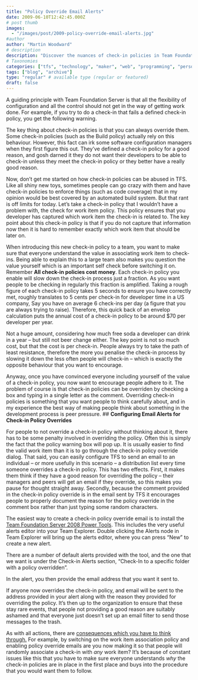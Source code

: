 ```yaml
---
title: "Policy Override Email Alerts"
date: 2009-06-10T12:42:45.000Z
# post thumb
images:
  - "/images/post/2009-policy-override-email-alerts.jpg"
#author
author: "Martin Woodward"
# description
description: "Discover the nuances of check-in policies in Team Foundation Server and their impact on workflow efficiency and developer autonomy."
# Taxonomies
categories: ["tfs", "technology", "maker", "web", "programming", "personal"]
tags: ["blog", "archive"]
type: "regular" # available type (regular or featured)
draft: false
---
```


A guiding principle with Team Foundation Server is that all the flexibility of configuration and all the control should not get in the way of getting work done. For example, if you try to do a check-in that fails a defined check-in policy, you get the following warning.

The key thing about check-in policies is that you can always override them. Some check-in policies (such as the Build policy) actually rely on this behaviour. However, this fact can irk some software configuration managers when they first figure this out. They’ve defined a check-in policy for a good reason, and gosh darned it they do not want their developers to be able to check-in unless they meet the check-in policy or they better have a really good reason.

Now, don’t get me started on how check-in policies can be abused in TFS. Like all shiny new toys, sometimes people can go crazy with them and have check-in policies to enforce things (such as code coverage) that in my opinion would be best covered by an automated build system. But that rant is off limits for today. Let’s take a check-in policy that I wouldn’t have a problem with, the check for work item policy. This policy ensures that you developer has captured which work item the check-in is related to. The key point about this check-in policy is that if you do not capture that information now then it is hard to remember exactly which work item that should be later on.

When introducing this new check-in policy to a team, you want to make sure that everyone understand the value in associating work item to check-ins. Being able to explain this to a large team also makes you question the value yourself which is an important self check before switching it on. Remember **All check-in policies cost money**. Each check-in policy you enable will slow down the check-in process just a fraction. As you want people to be checking in regularly this fraction is amplified. Taking a rough figure of each check-in policy takes 5 seconds to ensure you have correctly met, roughly translates to 5 cents per check-in for developer time in a US company, Say you have on average 6 check-ins per day (a figure that you are always trying to raise). Therefore, this quick back of an envelop calculation puts the annual cost of a check-in policy to be around $70 per developer per year.

Not a huge amount, considering how much free soda a developer can drink in a year – but still not beer change either. The key point is not so much cost, but that the cost is per check-in. People always try to take the path of least resistance, therefore the more you penalise the check-in process by slowing it down the less often people will check-in – which is exactly the opposite behaviour that you want to encourage.

Anyway, once you have convinced everyone including yourself of the value of a check-in policy, you now want to encourage people adhere to it. The problem of course is that check-in policies can be overriden by checking a box and typing in a single letter as the comment. Overriding check-in policies is something that you want people to think carefully about, and in my experience the best way of making people think about something in the development process is peer pressure. ## **Configuring Email Alerts for Check-in Policy Overrides**

For people to not override a check-in policy without thinking about it, there has to be some penalty involved in overriding the policy. Often this is simply the fact that the policy warning box will pop up. It is usually easier to find the valid work item than it is to go through the check-in policy override dialog. That said, you can easily configure TFS to send an email to an individual – or more usefully in this scenario – a distribution list every time someone overrides a check-in policy. This has two effects. First, it makes them think if they have a good reason for overriding the policy – their managers and peers will get an email if they override, so this makes you pause for thought straight away. Secondly, because the comment provided in the check-in policy override is in the email sent by TFS it encourages people to properly document the reason for the policy override in the comment box rather than just typing some random characters.

The easiest way to create a check-in policy override email is to install the [Team Foundation Server 2008 Power Tools](http://msdn.microsoft.com/en-us/teamsystem/bb980963.aspx). This includes the very useful alerts editor into your Team Explorer. Double clicking the Alerts node in Team Explorer will bring up the alerts editor, where you can press “New” to create a new alert.

There are a number of default alerts provided with the tool, and the one that we want is under the Check-in Alerts section, “Check-In to a specific folder with a policy overridden”.

In the alert, you then provide the email address that you want it sent to.

If anyone now overrides the check-in policy, and email will be sent to the address provided in your alert along with the reason they provided for overriding the policy. It’s then up to the organization to ensure that these stay rare events, that people not providing a good reason are suitably ashamed and that everyone just doesn’t set up an email filter to send those messages to the trash.

As with all actions, there are [consequences which you have to think through.](http://www.woodwardweb.com/vsts/the_measurement.html) For example, by switching on the work item association policy and enabling policy override emails are you now making it so that people will randomly associate a check-in with _any_ work item? It’s because of constant issues like this that you have to make sure everyone understands _why_ the check-in policies are in place in the first place and buys into the procedure that you would want them to follow.

